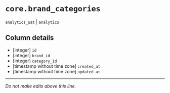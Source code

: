 # `core.brand_categories`
`analytics_uat` | `analytics`

## Column details
* [integer]   `id`
* [integer]   `brand_id`
* [integer]   `category_id`
* [timestamp without time zone] `created_at`
* [timestamp without time zone] `updated_at`

-------------------------------------------------------------------------------
*Do not make edits above this line.*
